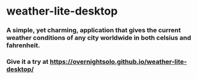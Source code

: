 # weather-lite-desktop

### A simple, yet charming, application that gives the current weather conditions of any city worldwide in both celsius and fahrenheit.

### Give it a try at https://overnightsolo.github.io/weather-lite-desktop/
